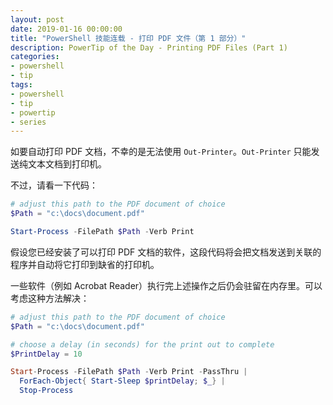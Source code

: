 ```yaml
---
layout: post
date: 2019-01-16 00:00:00
title: "PowerShell 技能连载 - 打印 PDF 文件（第 1 部分）"
description: PowerTip of the Day - Printing PDF Files (Part 1)
categories:
- powershell
- tip
tags:
- powershell
- tip
- powertip
- series
---
```

如要自动打印 PDF 文档，不幸的是无法使用 `Out-Printer`。`Out-Printer` 只能发送纯文本文档到打印机。

不过，请看一下代码：

```powershell
# adjust this path to the PDF document of choice
$Path = "c:\docs\document.pdf"

Start-Process -FilePath $Path -Verb Print
```

假设您已经安装了可以打印 PDF 文档的软件，这段代码将会把文档发送到关联的程序并自动将它打印到缺省的打印机。

一些软件（例如 Acrobat Reader）执行完上述操作之后仍会驻留在内存里。可以考虑这种方法解决：

```powershell
# adjust this path to the PDF document of choice
$Path = "c:\docs\document.pdf"

# choose a delay (in seconds) for the print out to complete
$PrintDelay = 10

Start-Process -FilePath $Path -Verb Print -PassThru | 
  ForEach-Object{ Start-Sleep $printDelay; $_} | 
  Stop-Process
```

<!--本文国际来源：[Printing PDF Files (Part 1)](https://community.idera.com/database-tools/powershell/powertips/b/tips/posts/printing-pdf-files-part-1)-->
